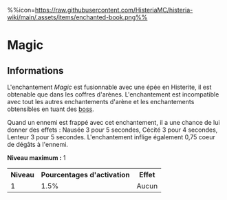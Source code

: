 %%icon=https://raw.githubusercontent.com/HisteriaMC/histeria-wiki/main/.assets/items/enchanted-book.png%%
# Magic

## Informations
L'enchantement *Magic* est fusionnable avec une épée en Histerite, il est obtenable que dans les coffres d'arènes. L'enchantement est incompatible avec tout les autres enchantements d'arène et les enchantements obtensibles en tuant des [boss](https://histeria.fr/wiki/boss).

Quand un ennemi est frappé avec cet enchantement, il a une chance de lui donner des effets : Nausée 3 pour 5 secondes, Cécité 3 pour 4 secondes, Lenteur 3 pour 5 secondes.
L'enchantement inflige également 0,75 coeur de dégâts à l'ennemi.

**Niveau maximum :** 1

<table>
  <tr>
    <th>Niveau</th>
    <th>Pourcentages d'activation</th>
    <th>Effet</th>
  </tr>
  <tr>
    <td>1</td>
    <td>1.5%</td>
    <td>Aucun</td>
  </tr>
</table>
